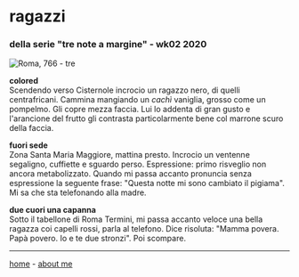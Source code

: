 # ragazzi   
### della serie "tre note a margine" - wk02 2020  

![](https://drive.google.com/uc?id=1SkrUGZZDpBMzLivyyx_sp3yB9EGG1jEn "Roma, 766 - tre")  

**colored**  
Scendendo verso Cisternole incrocio un ragazzo nero, di quelli centrafricani. Cammina mangiando un *cachì* vaniglia, grosso come un pompelmo. Gli copre mezza faccia. Lui lo addenta di gran gusto e l'arancione del frutto gli contrasta particolarmente bene col marrone scuro della faccia.  

**fuori sede**  
Zona Santa Maria Maggiore, mattina presto. Incrocio un ventenne segaligno, cuffiette e sguardo perso. Espressione: primo risveglio non ancora metabolizzato. Quando mi passa accanto pronuncia senza espressione la seguente frase: "Questa notte mi sono cambiato il pigiama". Mi sa che sta telefonando alla madre.  

**due cuori una capanna**  
Sotto il tabellone di Roma Termini, mi passa accanto veloce una bella ragazza coi capelli rossi, parla al telefono. Dice risoluta: "Mamma povera. Papà povero. Io e te due stronzi". Poi scompare.  

---  
[home](/index.md) - [about me](/aboutme.md)

  